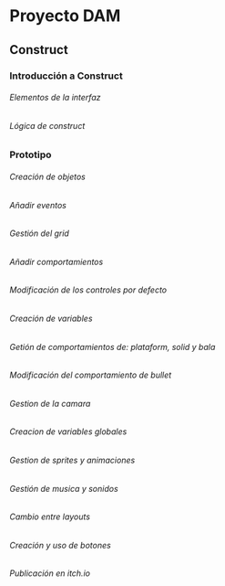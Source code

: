 # Proyecto DAM

## Construct

### Introducción a Construct
###### Elementos de la interfaz
###### Lógica de construct

### Prototipo
###### Creación de objetos
###### Añadir eventos
###### Gestión del grid
###### Añadir comportamientos
###### Modificación de los controles por defecto
###### Creación de variables
###### Getión de comportamientos de: plataform, solid y bala
###### Modificación del comportamiento de  bullet
###### Gestion de la camara
###### Creacion de variables globales
###### Gestion de sprites y animaciones
###### Gestión de musica y sonidos
###### Cambio entre layouts
###### Creación y uso de botones
###### Publicación en itch.io
